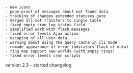	- new icons
	- page-proof of messages about not found data
	- tracking of changes extended statuses gate
	- merged all sot transfers to single table
	- fixed empty cron log status field
	- simplified work with flash messages
	- fixed error levels Ajax action
	- escaping of all user data
	- warning about using the query cache in cli mode
	- remade appearance of error indicators (lack of data)
	- ring map support new worlds (with empty rings)
	- fixed error levels cron scripts
version 2.3
	- started changelog